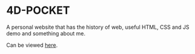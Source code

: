 # 4D-POCKET

A personal website that has the history of web, useful HTML, CSS and JS demo and something about me. 

Can be viewed [here](https://harper-wu.github.io/4D-POCKET/).
